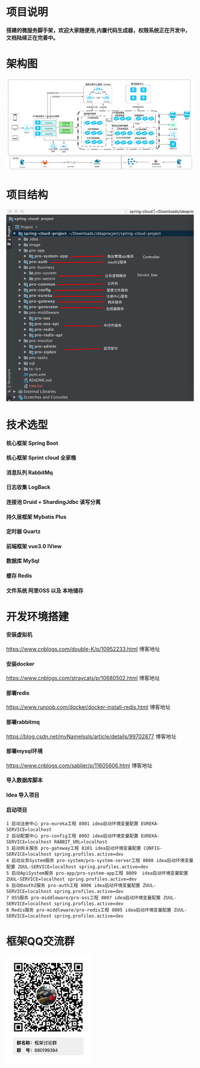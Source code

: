 # 项目说明
#### 搭建的微服务脚手架，欢迎大家随便用,内置代码生成器，权限系统正在开发中，文档陆续正在完善中。
# 架构图  
![Image text](image/Framework.jpg)  
# 项目结构  
![Image text](image/files.png)  
# 技术选型  
#### 核心框架 Spring Boot  
#### 核心框架 Sprint cloud 全家桶  
#### 消息队列 RabbitMq  
#### 日志收集 LogBack     
#### 连接池 Druid + ShardingJdbc 读写分离  
#### 持久层框架 Mybatis Plus
#### 定时器 Quartz
#### 前端框架 vue3.0 IView  
#### 数据库 MySql
#### 缓存 Redis
#### 文件系统 阿里OSS 以及 本地储存 
# 开发环境搭建
#### 安装虚拟机
https://www.cnblogs.com/double-K/p/10952233.html  博客地址  
#### 安装docker
https://www.cnblogs.com/straycats/p/10680502.html 博客地址  
#### 部署redis
https://www.runoob.com/docker/docker-install-redis.html 博客地址 
#### 部署rabbitmq
https://blog.csdn.net/myNameIssls/article/details/99702877 博客地址 
#### 部署mysql环境 
https://www.cnblogs.com/sablier/p/11605606.html 博客地址 
#### 导入数据库脚本

#### Idea 导入项目
#### 启动项目
    1 启动注册中心 pro-eureka工程 8001 idea启动环境变量配置 EUREKA-SERVICE=localhost
    2 启动配置中心 pro-config工程 8002 idea启动环境变量配置 EUREKA-SERVICE=localhost RABBIT_URL=localhost
    3 启动网关服务 pro-gateway工程 8101 idea启动环境变量配置 CONFIG-SERVICE=localhost spring.profiles.active=dev
    4 启动业务System服务 pro-system/pro-system-server工程 8008 idea启动环境变量配置 ZUUL-SERVICE=localhost spring.profiles.active=dev
    5 启动ApiSystem服务 pro-app/pro-system-app工程 8009  idea启动环境变量配置 ZUUL-SERVICE=localhost spring.profiles.active=dev
    6 启动Oauth2服务 pro-auth工程 8006 idea启动环境变量配置 ZUUL-SERVICE=localhost spring.profiles.active=dev
    7 OSS服务 pro-middleware/pro-oss工程 8007 idea启动环境变量配置 ZUUL-SERVICE=localhost spring.profiles.active=dev
    8 Redis服务 pro-middleware/pro-redis工程 8005 idea启动环境变量配置 ZUUL-SERVICE=localhost spring.profiles.active=dev
# 框架QQ交流群  
![Image text](image/qq.png)  